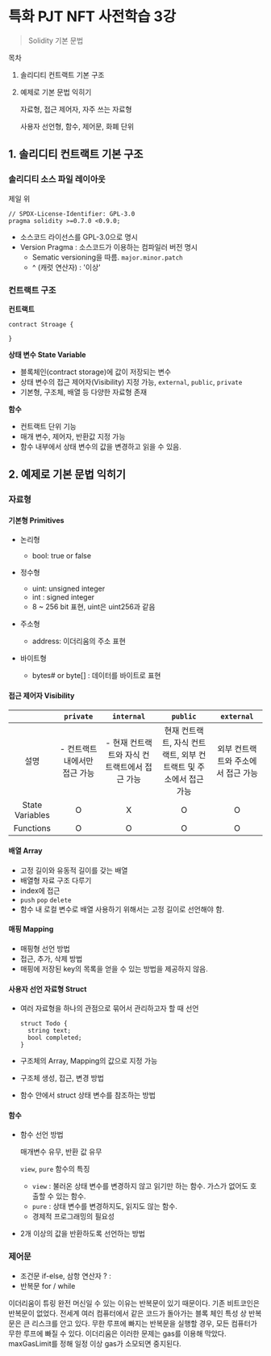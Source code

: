 # 특화 PJT NFT 사전학습 3강

> Solidity 기본 문법

목차

1. 솔리디티 컨트랙트 기본 구조

2. 예제로 기본 문법 익히기

   자료형, 접근 제어자, 자주 쓰는 자료형

   사용자 선언형, 함수, 제어문, 화폐 단위



## 1. 솔리디티 컨트랙트 기본 구조

### 솔리디티 소스 파일 레이아웃 

제일 위

```solidity
// SPDX-License-Identifier: GPL-3.0
pragma solidity >=0.7.0 <0.9.0;
```

- 소스코드 라이선스를 GPL-3.0으로 명시
- Version Pragma : 소스코드가 이용하는 컴파일러 버전 명시
  - Sematic versioning을 따름. `major.minor.patch`
  - ^ (캐럿 연산자) : '이상'

### 컨트랙트 구조

**컨트랙트**

```
contract Stroage {

}
```

**상태 변수 State Variable**

- 블록체인(contract storage)에 값이 저장되는 변수
- 상태 변수의 접근 제어자(Visibility) 지정 가능, `external`, `public`, `private`
- 기본형, 구조체, 배열 등 다양한 자료형 존재

**함수**

- 컨트랙트 단위 기능
- 매개 변수, 제어자, 반환값 지정 가능
- 함수 내부에서 상태 변수의 값을 변경하고 읽을 수 있음.

## 2. 예제로 기본 문법 익히기

### 자료형

#### 기본형 Primitives

- 논리형
  - bool: true or false
- 정수형
  - uint: unsigned integer
  - int : signed integer
  - 8 ~ 256 bit 표현, uint은 uint256과 같음

- 주소형
  - address: 이더리움의 주소 표현
- 바이트형
  - bytes# or byte[] : 데이터를 바이트로 표현

#### 접근 제어자 Visibility

|                 |           `private`           |                  `internal`                   |                           `public`                           |             `external`             |
| :-------------: | :---------------------------: | :-------------------------------------------: | :----------------------------------------------------------: | :--------------------------------: |
|      설명       | - 컨트랙트 내에서만 접근 가능 | - 현재 컨트랙트와 자식 컨트랙트에서 접근 가능 | 현재 컨트랙트, 자식 컨트랙트, 외부 컨트랙트 및 주소에서 접근 가능 | 외부 컨트랙트와 주소에서 접근 가능 |
| State Variables |               O               |                       X                       |                              O                               |                 O                  |
|    Functions    |               O               |                       O                       |                              O                               |                 O                  |

#### 배열 Array

- 고정 길이와 유동적 길이를 갖는 배열
- 배열형 자료 구조 다루기
- index에 접근
- `push` `pop` `delete`
- 함수 내 로컬 변수로 배열 사용하기 위해서는 고정 길이로 선언해야 함.



#### 매핑 Mapping

- 매핑형 선언 방법
- 접근, 추가, 삭제 방법
- 매핑에 저장된 key의 목록을 얻을 수 있는 방법을 제공하지 않음.

#### 사용자 선언 자료형 Struct

- 여러 자료형을 하나의 관점으로 묶어서 관리하고자 할 때 선언

  ```solidity
  struct Todo {
  	string text;
  	bool completed;
  }
  ```

- 구조체의 Array, Mapping의 값으로 지정 가능
- 구조체 생성, 접근, 변경 방법
- 함수 안에서 struct 상태 변수를 참조하는 방법



#### 함수

- 함수 선언 방법

  매개변수 유무, 반환 값 유무

  `view`, `pure` 함수의 특징

  - `view` : 불러온 상태 변수를 변경하지 않고 읽기만 하는 함수. 가스가 없어도 호출할 수 있는 함수.
  - `pure` :  상태 변수를 변경하지도, 읽지도 않는 함수.
  - 경제적 프로그래밍의 필요성

- 2개 이상의 값을 반환하도록 선언하는 방법

### 제어문

- 조건문 if-else, 삼항 연산자 ? :
- 반복문 for / while

이더리움이 튜링 완전 머신일 수 있는 이유는 반복문이 있기 때문이다. 기존 비트코인은 반복문이 없었다. 전세계 여러 컴퓨터에서 같은 코드가 돌아가는 블록 체인 특성 상 반복문은 큰 리스크를 안고 있다. 무한 루프에 빠지는 반복문을 실행할 경우, 모든 컴퓨터가 무한 루프에 빠질 수 있다. 이더리움은 이러한 문제는 gas를 이용해 막았다. maxGasLimit를 정해 일정 이상 gas가 소모되면 중지된다.

